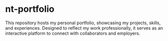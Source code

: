 # nt-portfolio
This repository hosts my personal portfolio, showcasing my projects, skills, and experiences. Designed to reflect my work professionally, it serves as an interactive platform to connect with collaborators and employers.
